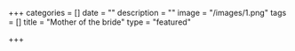 +++
categories = []
date = ""
description = ""
image = "/images/1.png"
tags = []
title = "Mother of the bride"
type = "featured"

+++
